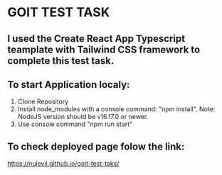 # GOIT TEST TASK

## I used the Create React App Typescript teamplate with Tailwind CSS framework to complete this test task.

## To start Application localy:

1. Clone Repository
2. Install node_modules with a console command: "npm install". Note: NodeJS version should be v16.17.0 or newer.
3. Use console command "npm run start"

## To check deployed page folow the link:

https://nulevii.github.io/goit-test-taks/